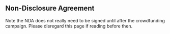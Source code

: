 ## Non-Disclosure Agreement

Note the NDA does not really need to be signed until after the crowdfunding campaign.  Please disregard this page if reading before then.

